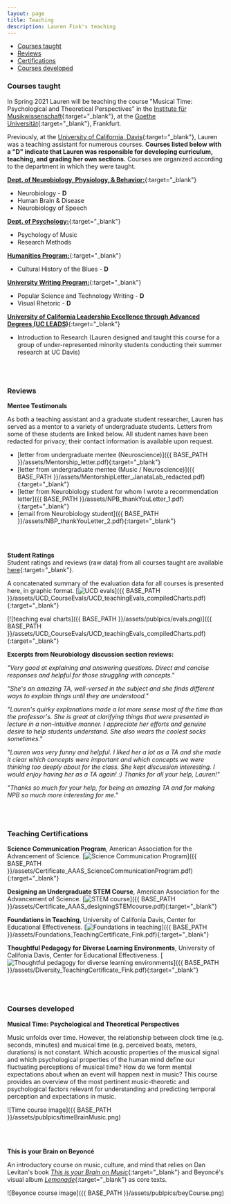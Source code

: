 ```yaml
---
layout: page
title: Teaching
description: Lauren Fink's teaching
---
```

<HEAD>
<!-- Global site tag (gtag.js) - Google Analytics -->
  <script async src="https://www.googletagmanager.com/gtag/js?id=UA-114823830-1"></script>
  <script>
    window.dataLayer = window.dataLayer || [];
    function gtag(){dataLayer.push(arguments);}
    gtag('js', new Date());
    gtag('config', 'UA-114823830-1');
  </script>
</HEAD>

<div class="navbar">
    <div class="navbar-inner">
        <ul class="nav">
            <!-- <li><a href="#philosophy">Teaching statement</a></li> -->
            <li><a href="#courses">Courses taught</a></li>
            <li><a href="#reviews">Reviews</a></li>
            <li><a href="#certifications">Certifications</a></li>
            <li><a href="#dev">Courses developed</a></li>
        </ul>
    </div>
</div>

<!--
### <a name="philosophy"></a>Teaching statement
coming soon... -->

### <a name="courses"></a>Courses taught
In Spring 2021 Lauren will be teaching the course "Musical Time: Psychological and Theoretical Perspectives" in the [Institute für Musikwissenschaft](https://www.uni-frankfurt.de/43265859/muwi?){:target="_blank"}, at the [Goethe Universität](https://www.uni-frankfurt.de/de){:target="_blank"}, Frankfurt. 

Previously, at the [University of California, Davis](https://www.ucdavis.edu/){:target="_blank"}, Lauren was a teaching assistant for numerous courses. **Courses listed below with a "D" indicate that Lauren was responsible for developing curriculum, teaching, and grading her own sections.** Courses are organized according to the department in which they were taught. 

[**Dept. of Neurobiology, Physiology, & Behavior:**](https://npb.ucdavis.edu/){:target="_blank"}
- Neurobiology - **D**
- Human Brain & Disease 
- Neurobiology of Speech 

[**Dept. of Psychology:**](https://psychology.ucdavis.edu/){:target="_blank"}
- Psychology of Music
- Research Methods 

[**Humanities Program:**](https://humanities.ucdavis.edu/){:target="_blank"}
- Cultural History of the Blues - **D**

[**University Writing Program:**](https://writing.ucdavis.edu/){:target="_blank"}
- Popular Science and Technology Writing - **D**
- Visual Rhetoric - **D**

[**University of California Leadership Excellence through Advanced Degrees (UC LEADS)**](https://ucleads.ucdavis.edu/){:target="_blank"}
- Introduction to Research (Lauren designed and taught this course for a group of under-represented minority students conducting their summer research at UC Davis)

<br>
<br>

### <a name="reviews"></a>Reviews

**Mentee Testimonals**  

As both a teaching assistant and a graduate student researcher, Lauren has served as a mentor to a variety of undergraduate students. Letters from some of these students are linked below. All student names have been redacted for privacy; their contact information is available upon request. 
- [letter from undergraduate mentee (Neuroscience)]({{ BASE_PATH }}/assets/Mentorship_letter.pdf){:target="_blank"} 
- [letter from undergraduate mentee (Music / Neuroscience)]({{ BASE_PATH }}/assets/MentorshipLetter_JanataLab_redacted.pdf){:target="_blank"} 
- [letter from Neurobiology student for whom I wrote a recommendation letter]({{ BASE_PATH }}/assets/NPB_thankYouLetter_1.pdf){:target="_blank"} 
- [email from Neurobiology student]({{ BASE_PATH }}/assets/NBP_thankYouLetter_2.pdf){:target="_blank"} 

<br>
<br>

**Student Ratings**  
Student ratings and reviews (raw data) from all courses taught are available [here](https://github.com/lkfink/lkfink.github.io/tree/master/assets/UCD_CourseEvals){:target="_blank"}.  

A concatenated summary of the evaluation data for all courses is presented here, in graphic format. [![UCD evals](icons16/pdf-icon.png)]({{ BASE_PATH }}/assets/UCD_CourseEvals/UCD_teachingEvals_compiledCharts.pdf){:target="_blank"}  

[![teaching eval charts]({{ BASE_PATH }}/assets/publpics/evals.png)]({{ BASE_PATH }}/assets/UCD_CourseEvals/UCD_teachingEvals_compiledCharts.pdf){:target="_blank"}     

**Excerpts from Neurobiology discussion section reviews:**  

*"Very good at explaining and answering questions. Direct and concise responses and helpful for those struggling with concepts."*  

*"She's an amazing TA, well-versed in the subject and she finds different ways to explain things until they are understood."*  

*"Lauren's quirky explanations made a lot more sense most of the time than the professor's. She is great at clarifying things that were presented in lecture in a non-intuitive manner. I appreciate her efforts and genuine desire to help students understand. She also wears the coolest socks sometimes."*  

*"Lauren was very funny and helpful. I liked her a lot as a TA and she made it clear which concepts were important and which concepts we were thinking too deeply about for the class. She kept discussion interesting. I would enjoy having her as a TA again! :) Thanks for all your help, Lauren!"*  

*"Thanks so much for your help, for being an amazing TA and for making NPB so much more interesting for me."*

<br>
<br>

### <a name="certifications"></a>Teaching Certifications
**Science Communication Program**, American Association for the Advancement of Science. [![Science Communication Program](icons16/pdf-icon.png)]({{ BASE_PATH }}/assets/Certificate_AAAS_ScienceCommunicationProgram.pdf){:target="_blank"} 

**Designing an Undergraduate STEM Course**, American Association for the Advancement of Science. [![STEM course](icons16/pdf-icon.png)]({{ BASE_PATH }}/assets/Certificate_AAAS_designingSTEMcourse.pdf){:target="_blank"}  

**Foundations in Teaching**, University of Califonia Davis, Center for Educational Effectiveness. [![Foundations in teaching](icons16/pdf-icon.png)]({{ BASE_PATH }}/assets/Foundations_TeachingCertificate_Fink.pdf){:target="_blank"} 

**Thoughtful Pedagogy for Diverse Learning Environments**, University of Califonia Davis, Center for Educational Effectiveness. [![Thoughtful pedagogy for diverse learning environments](icons16/pdf-icon.png)]({{ BASE_PATH }}/assets/Diversity_TeachingCertificate_Fink.pdf){:target="_blank"}

<br>
<br>

### <a name="dev"></a>Courses developed

**Musical Time: Psychological and Theoretical Perspectives**  

Music unfolds over time. However, the relationship between clock time (e.g. seconds, minutes) and
musical time (e.g. perceived beats, meters, durations) is not constant. Which acoustic properties
of the musical signal and which psychological properties of the human mind define our fluctuating
perceptions of musical time? How do we form mental expectations about when an event will happen next in music?
This course provides an overview of the most pertinent music-theoretic and psychological factors
relevant for understanding and predicting temporal perception and expectations in music. 

![Time course image]({{ BASE_PATH }}/assets/publpics/timeBrainMusic.png)

<br>
<br>

**This is your Brain on Beyoncé**  

An introductory course on music, culture, and mind that relies on Dan Levitan's book [*This is your Brain on Music*](http://daniellevitin.com/publicpage/books/this-is-your-brain-on-music/){:target="_blank"} and Beyoncé's visual album [*Lemonade*](http://www.beyonce.com/album/lemonade-visual-album/){:target="_blank"} as core texts.  

![Beyonce course image]({{ BASE_PATH }}/assets/publpics/beyCourse.png)
